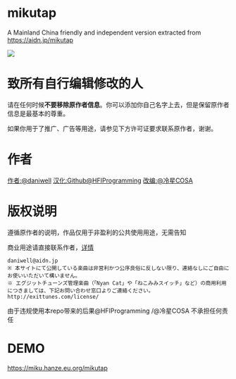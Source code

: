 # mikutap
A Mainland China friendly and independent version extracted from https://aidn.jp/mikutap  
   
![](https://i.loli.net/2017/12/23/5a3e0812758da.gif)  

# 致所有自行编辑修改的人

请在任何时候**不要移除原作者信息**。你可以添加你自己名字上去，但是保留原作者信息是最基本的尊重。

如果你用于了推广、广告等用途，请参见下方许可证要求联系原作者，谢谢。

# 作者
[作者:@daniwell](https://aidn.jp/)
[汉化:Github@HFIProgramming](https://github.com/HFIProgramming)
[改编:@冷星COSA](https://cosa.eu.org)

# 版权说明  
遵循原作者的说明，作品仅用于非盈利的公共使用用途，无需告知  

商业用途请直接联系作者，[详情](https://aidn.jp/about/)
```
daniwell@aidn.jp
※ 本サイトにて公開している楽曲は非営利かつ公序良俗に反しない限り、連絡なしにご自由にお使いいただいて構いません。
※ エグジットチューンズ管理楽曲（「Nyan Cat」や「ねこみみスイッチ」など）の商用利用につきましては、下記お問い合わせ窓口よりご連絡ください。
http://exittunes.com/license/
```
由于违规使用本repo带来的后果@HFIProgramming /@冷星COSA 不承担任何责任

# DEMO  

https://miku.hanze.eu.org/mikutap
